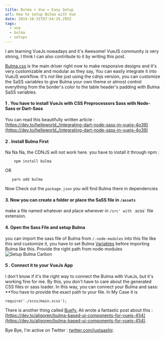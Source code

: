 ```yaml
---
title: Bulma + Vue = Easy Setup
url: How to setup Bulma with Vue 
date: 2019-10-31T07:54:29.295Z
tags:
  - vue
  - bulma
  - setups
---
```

I am learning VueJs nowadays and it's Awesome! VueJS community is very strong, I think I can also contribute to it by writing this post.

[Bulma.css](http://bulma.io) is the main driver right now to make responsive designs and it's very customizable and modular as they say, You can easily integrate it into VueJS workflow. It's not like just using the cdnjs version, you can customize the SaSS variables to give Bulma your own theme or almost control everything from the border's color to the table header's padding with Bulma SaSS variables. 
#### 1 . You have to install VueJs with CSS Preprocessors Sass with Node-Sass or Dart-Sass
You can read this beautifully written article : [https://dev.to/helleworld_/integrating-dart-node-sass-in-vuejs-4o39](https://dev.to/helleworld_/integrating-dart-node-sass-in-vuejs-4o39) 

#### 2 . Install Bulma First
Na Na Na, the CDNJS will not work here. you have to install it through npm :
```
    npm install bulma  
```
OR
```
   yarn add bulma
```
Now Check out the `package.json` you will find Bulma there in dependencies

#### 3. Now you can create a folder or place the SaSS file in `/assets` 
make a file named whatever and place wherever in `/src' with `.scss` file extension.

#### 4. Open the Sass File and setup Bulma
you can import the sass file of Bulma from `/.node-modules` into this file like this and customize it, you have to set Bulma [Variables](https://bulma.io/documentation/customize/variables/) before importing Bulma like this. Provide the right path from node-modules
![Setup Bulma Carbon](https://thepracticaldev.s3.amazonaws.com/i/hdtbma337wcz4318ad51.png)

#### 5 . Connect it to your VueJs App
I don't know if it's the right way to connect the Bulma with VueJs, but it's working fine for me. By this, you don't have to care about the generated CSS files or sass loader. In this way, you can connect your Bulma and sass: **You have to provide the exact path to your file. In My Case it is

    require('./scss/main.scss');

There is another thing called [Buefy](buefy.org), Ali wrote a fantastic post about this : [https://dev.to/aligoren/bulma-based-ui-components-for-vuejs-41i4](https://dev.to/aligoren/bulma-based-ui-components-for-vuejs-41i4).

Bye Bye, I'm active on Twitter : [twitter.com/justaashir](twitter.com/justaashir).
